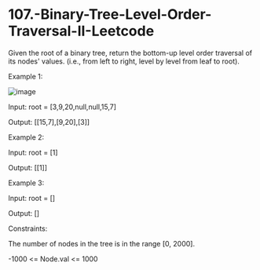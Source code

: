 # 107.-Binary-Tree-Level-Order-Traversal-II-Leetcode


Given the root of a binary tree, return the bottom-up level order traversal of its nodes' values. (i.e., from left to right, level by level from leaf to root).

 

Example 1:

![image](https://user-images.githubusercontent.com/63790684/126281906-27650c9c-9f9f-4033-8441-db7824a4a08e.png)


Input: root = [3,9,20,null,null,15,7]


Output: [[15,7],[9,20],[3]]


Example 2:


Input: root = [1]


Output: [[1]]


Example 3:



Input: root = []



Output: []
 


Constraints:



The number of nodes in the tree is in the range [0, 2000].



-1000 <= Node.val <= 1000

